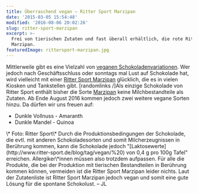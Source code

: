 ```yaml
---
title: Überraschend vegan – Ritter Sport Marzipan
date: '2015-03-05 15:54:48'
modified: '2016-08-06 20:02:26'
slug: ritter-sport-marzipan
excerpt: >-
  Frei von tierischen Zutaten und fast überall erhältlich, die rote Ritter Sport
  Marzipan.
featuredImage: rittersport-marzipan.jpg
---
```


Mittlerweile gibt es eine Vielzahl von [veganen Schokoladenvariationen](https://www.veganblatt.com/schokolade). Wer jedoch nach Geschäftsschluss oder sonntags mal Lust auf Schokolade hat, wird vielleicht mit einer [Ritter Sport Marzipan](http://www.ritter-sport.de/de/produkte/detail/Marzipan-00001/) glücklich, die es in vielen Kiosken und Tankstellen gibt. \[randomlinks /\]Als einzige Schokolade von Ritter Sport enthält bisher die Sorte [Marzipan](http://www.ritter-sport.de/de/produkte/detail/Marzipan-00001/) keine Milchbestandteile als Zutaten. Ab Ende August 2016 kommen jedoch zwei weitere vegane Sorten hinzu. Da dürfen wir uns freuen auf:

*   Dunkle Vollnuss - Amaranth
*   Dunkle Mandel - Quinoa

<!-- Image removed (no copyright): 160727_ri_blog_vegan_800x696-640x557-640x557.jpg --> \* Foto: Ritter Sport\* Durch die Produktionsbedingungen der Schokolade, die evtl. mit anderen Schokoladesorten und somit Milcherzeugnissen in Berührung kommen, kann die Schokolade jedoch "[Laktosewerte](http://www.ritter-sport.de/blog/tag/vegan/%20) von 0,4 g pro 100g Tafel" erreichen. Allergiker\*innen müssen also trotzdem aufpassen. Für alle die Produkte, die bei der Produktion mit tierischen Bestandteilen in Berührung kommen können, vermeiden ist die Ritter Sport Marzipan leider nichts. Laut der Zutatenliste ist Ritter Sport Marzipan jedoch vegan und somit eine gute Lösung für die spontane Schokolust. – JL
